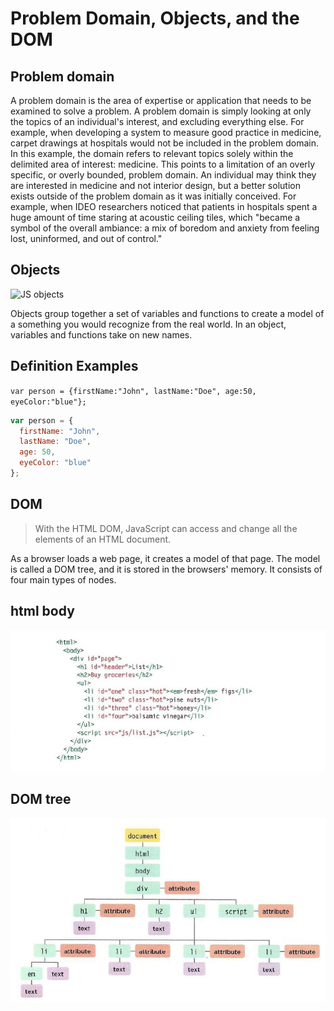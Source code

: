 # Problem Domain, Objects, and the DOM

## Problem domain

A problem domain is the area of expertise or application that needs to be examined to solve a problem. A problem domain is simply looking at only the topics of an individual's interest, and excluding everything else. For example, when developing a system to measure good practice in medicine, carpet drawings at hospitals would not be included in the problem domain. In this example, the domain refers to relevant topics solely within the delimited area of interest: medicine. This points to a limitation of an overly specific, or overly bounded, problem domain. An individual may think they are interested in medicine and not interior design, but a better solution exists outside of the problem domain as it was initially conceived. For example, when IDEO researchers noticed that patients in hospitals spent a huge amount of time staring at acoustic ceiling tiles, which "became a symbol of the overall ambiance: a mix of boredom and anxiety from feeling lost, uninformed, and out of control."

## Objects

![JS objects](https://miro.medium.com/max/875/1*AxAm_RRyMUsHvHUglQw2zw.jpeg)

Objects group together a set of variables and functions to create a model
of a something you would recognize from the real world. In an object,
variables and functions take on new names.

## Definition Examples

` var person = {firstName:"John", lastName:"Doe", age:50, eyeColor:"blue"}; `

```javascript
var person = {
  firstName: "John",
  lastName: "Doe",
  age: 50,
  eyeColor: "blue"
};
```

## DOM

> With the HTML DOM, JavaScript can access and change all the elements of an HTML document.

As a browser loads a web page, it creates a model of that page.
The model is called a DOM tree, and it is stored in the browsers' memory.
It consists of four main types of nodes.

## html body  

![html body](/gallery/body.jpg)

## DOM tree  

![html body](/gallery/tree.jpg)
